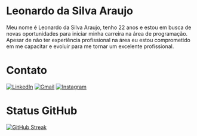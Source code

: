 # Leonardo da Silva Araujo

 <p>Meu nome é Leonardo da Silva Araujo, tenho 22 anos e estou em busca de novas oportunidades para iniciar minha carreira na área de programação. Apesar de não ter experiência profissional na área eu estou comprometido em me capacitar e evoluir para me tornar um excelente profissional.</p> 

# Contato 
[![LinkedIn](https://img.shields.io/badge/LinkedIn-000000?style=for-the-badge&logo=linkedin&logoColor=48cf4a)](https://www.linkedin.com/in/leosilva-araujo/) 
[![Gmail](https://img.shields.io/badge/Gmail-000000?style=for-the-badge&logo=gmail&logoColor=48cf4a)](mailto:leonardoaraujo871@gmail.com)
[![Instagram](https://img.shields.io/badge/-Instagram-000000?style=for-the-badge&logo=instagram&logoColor=48cf4a)](https://www.instagram.com/_leo.arauj/) 


# Status GitHub
[![GitHub Streak](https://streak-stats.demolab.com?user=Leonardo871&theme=android-dark&hide_border=falso&border_radius=5&locale=pt_BR)](https://git.io/streak-stats)
